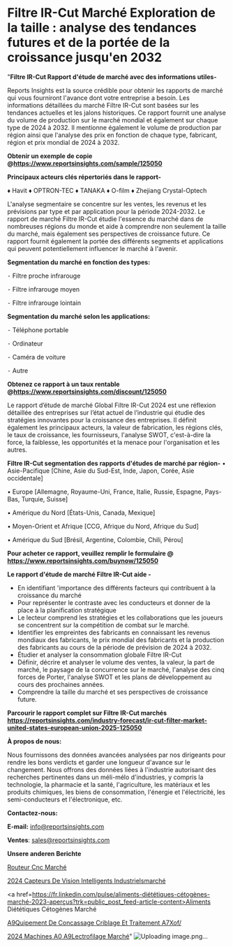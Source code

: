 # Filtre IR-Cut Marché Exploration de la taille : analyse des tendances futures et de la portée de la croissance jusqu'en 2032

"<strong>Filtre IR-Cut Rapport d'étude de marché avec des informations utiles-</strong>

Reports Insights est la source crédible pour obtenir les rapports de marché qui vous fourniront l'avance dont votre entreprise a besoin. Les informations détaillées du marché Filtre IR-Cut sont basées sur les tendances actuelles et les jalons historiques. Ce rapport fournit une analyse du volume de production sur le marché mondial et également sur chaque type de 2024 à 2032. Il mentionne également le volume de production par région ainsi que l'analyse des prix en fonction de chaque type, fabricant, région et prix mondial de 2024 à 2032.

<strong><b>Obtenir un exemple de copie @</b></strong><a href=https://www.reportsinsights.com/sample/125050><strong><b>https://www.reportsinsights.com/sample/125050</b></strong></a>

<b>Principaux acteurs clés répertoriés dans le rapport-</b>

<b> </b>♦ Havit
♦ OPTRON-TEC
♦ TANAKA
♦ O-film
♦ Zhejiang Crystal-Optech

L'analyse segmentaire se concentre sur les ventes, les revenus et les prévisions par type et par application pour la période 2024-2032. Le rapport de marché Filtre IR-Cut étudie l'essence du marché dans de nombreuses régions du monde et aide à comprendre non seulement la taille du marché, mais également ses perspectives de croissance future. Ce rapport fournit également la portée des différents segments et applications qui peuvent potentiellement influencer le marché à l'avenir.

<strong>Segmentation du marché en fonction des types:</strong>


⁃ Filtre proche infrarouge

⁃ Filtre infrarouge moyen

⁃ Filtre infrarouge lointain

<strong>Segmentation du marché selon les applications:</strong>


⁃ Téléphone portable

⁃ Ordinateur

⁃ Caméra de voiture

⁃ Autre

<strong><b>Obtenez ce rapport à un taux rentable @</b></strong><a href=https://www.reportsinsights.com/discount/125050><strong><b>https://www.reportsinsights.com/discount/125050</b></strong></a>

Le rapport d’étude de marché Global Filtre IR-Cut 2024 est une réflexion détaillée des entreprises sur l’état actuel de l’industrie qui étudie des stratégies innovantes pour la croissance des entreprises. Il définit également les principaux acteurs, la valeur de fabrication, les régions clés, le taux de croissance, les fournisseurs, l'analyse SWOT, c'est-à-dire la force, la faiblesse, les opportunités et la menace pour l'organisation et les autres.

<strong>Filtre IR-Cut segmentation des rapports d'études de marché par région-</strong>
• Asie-Pacifique [Chine, Asie du Sud-Est, Inde, Japon, Corée, Asie occidentale]

• Europe [Allemagne, Royaume-Uni, France, Italie, Russie, Espagne, Pays-Bas, Turquie, Suisse]

• Amérique du Nord [États-Unis, Canada, Mexique]

• Moyen-Orient et Afrique [CCG, Afrique du Nord, Afrique du Sud]

• Amérique du Sud [Brésil, Argentine, Colombie, Chili, Pérou]

<strong>Pour acheter ce rapport, veuillez remplir le formulaire @   <a href=https://www.reportsinsights.com/buynow/125050>https://www.reportsinsights.com/buynow/125050</a></strong>

<strong>Le rapport d'étude de marché Filtre IR-Cut aide -</strong>
<ul>
  <li>En identifiant 'importance des différents facteurs qui contribuent à la croissance du marché</li>
  <li>Pour représenter le contraste avec les conducteurs et donner de la place à la planification stratégique</li>
  <li>Le lecteur comprend les stratégies et les collaborations que les joueurs se concentrent sur la compétition de combat sur le marché.</li>
  <li>Identifier les empreintes des fabricants en connaissant les revenus mondiaux des fabricants, le prix mondial des fabricants et la production des fabricants au cours de la période de prévision de 2024 à 2032.</li>
  <li>Étudier et analyser la consommation globale Filtre IR-Cut</li>
  <li>Définir, décrire et analyser le volume des ventes, la valeur, la part de marché, le paysage de la concurrence sur le marché, l'analyse des cinq forces de Porter, l'analyse SWOT et les plans de développement au cours des prochaines années.</li>
  <li>Comprendre la taille du marché et ses perspectives de croissance future.</li>
</ul>

<strong>Parcourir le rapport complet sur Filtre IR-Cut marchés <a href=https://reportsinsights.com/industry-forecast/ir-cut-filter-market-united-states-european-union-2025-125050>https://reportsinsights.com/industry-forecast/ir-cut-filter-market-united-states-european-union-2025-125050</a></strong>

<strong>À propos de nous:</strong>

Nous fournissons des données avancées analysées par nos dirigeants pour rendre les bons verdicts et garder une longueur d'avance sur le changement. Nous offrons des données liées à l'industrie autorisant des recherches pertinentes dans un méli-mélo d'industries, y compris la technologie, la pharmacie et la santé, l'agriculture, les matériaux et les produits chimiques, les biens de consommation, l'énergie et l'électricité, les semi-conducteurs et l'électronique, etc.

<strong>Contactez-nous:</strong>

<strong>E-mail:</strong> <a href=mailto:info@reportsinsights.com>info@reportsinsights.com</a>

<strong>Ventes</strong>: <a href=mailto:sales@reportsinsights.com>sales@reportsinsights.com</a>

<strong>Unsere anderen Berichte</strong>

<a href=https://www.linkedin.com/pulse/routeur-cnc-march%C3%A9-2024-part-croissance-bfj1e/>Routeur Cnc Marché</a>

<a href=https://www.linkedin.com/pulse/2024-capteurs-de-vision-intelligents-industrielsmarché-kctjc/>2024 Capteurs De Vision Intelligents Industrielsmarché</a>

<a href=https://fr.linkedin.com/pulse/aliments-diététiques-cétogènes-marché-2023-aperçus?trk=public_post_feed-article-content>Aliments Diététiques Cétogènes Marché</a>

<a href=https://www.linkedin.com/pulse/%C3%A9quipement-de-concassage-criblage-et-traitement-a7xof/>A9Quipement De Concassage Criblage Et Traitement A7Xof/</a>

<a href=https://www.linkedin.com/pulse/2024-machines-%C3%A0-%C3%A9lectrofilage-march%C3%A9-segmentation-03muc/>2024 Machines A0 A9Lectrofilage Marché</a>"
![Uploading image.png…]()

